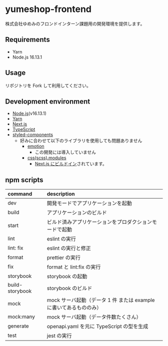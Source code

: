 # yumeshop-frontend

株式会社ゆめみのフロンドインターン課題用の開発環境を提供します。

## Requirements

- Yarn
- Node.js 16.13.1

## Usage

リポジトリを Fork して利用してください。

## Development environment

- [Node.js](https://nodejs.org/ja/)(v16.13.1)
- [Yarn](https://yarnpkg.com/)
- [Next.js](https://nextjs.org/)
- [TypeScript](https://www.typescriptlang.org/)
- [styled-components](https://styled-components.com/)
  - 好みに合わせて以下のライブラリを使用しても問題ありません
    - [emotion](https://emotion.sh/docs/introduction)
      - この開発には導入していません
    - [css(scss).modules](https://github.com/css-modules/css-modules)
      - [Next.js にビルドイン](https://nextjs.org/docs/basic-features/built-in-css-support#adding-component-level-css)されています。

## npm scripts

| command         | description                                                        |
| :-------------- | :----------------------------------------------------------------- |
| dev             | 開発モードでアプリケーションを起動                                 |
| build           | アプリケーションのビルド                                           |
| start           | ビルド済みアプリケーションをプロダクションモードで起動             |
| lint            | eslint の実行                                                      |
| lint: fix       | eslint の実行と修正                                                |
| format          | prettier の実行                                                    |
| fix             | format と lint:fix の実行                                          |
| storybook       | storybook の起動                                                   |
| build-storybook | storybook のビルド                                                 |
| mock            | mock サーバ起動（データ 1 件 または example に書いてあるもののみ） |
| mock:many       | mock サーバ起動（データ件数たくさん）                              |
| generate        | openapi.yaml を元に TypeScript の型を生成                          |
| test            | jest の実行                                                        |
